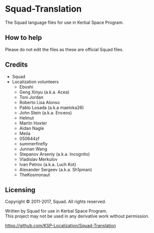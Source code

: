 # Squad-Translation
The Squad language files for use in Kerbal Space Program.

## How to help
Please do not edit the files as these are official Squad files.

## Credits
* Squad
* Localization volunteers
  * Eboshi
  * Geng Xinyu (a.k.a. Acea)
  * Toni Jordan
  * Roberto Lisa Alonso
  * Pablo Losada (a.k.a maeloka26)
  * John Stein (a.k.a. Enceos)
  * Helmut
  * Martin Hoxter
  * Aidan Nagle
  * Meila
  * 050644zf
  * summerfirefly
  * Junnan Wang
  * Stepanov Arseniy (a.k.a. Incognito)
  * Vladislav Merkulov
  * Ivan Petrov (a.k.a. Luch Kot)
  * Alexander Sergeev (a.k.a. Sh1pman)
  * TheKosmonaut

## Licensing
Copyright © 2011-2017, Squad. All rights reserved.

Written by Squad for use in Kerbal Space Program.  
This project may not be used in any derivative work without permission.

https://github.com/KSP-Localization/Squad-Translation
